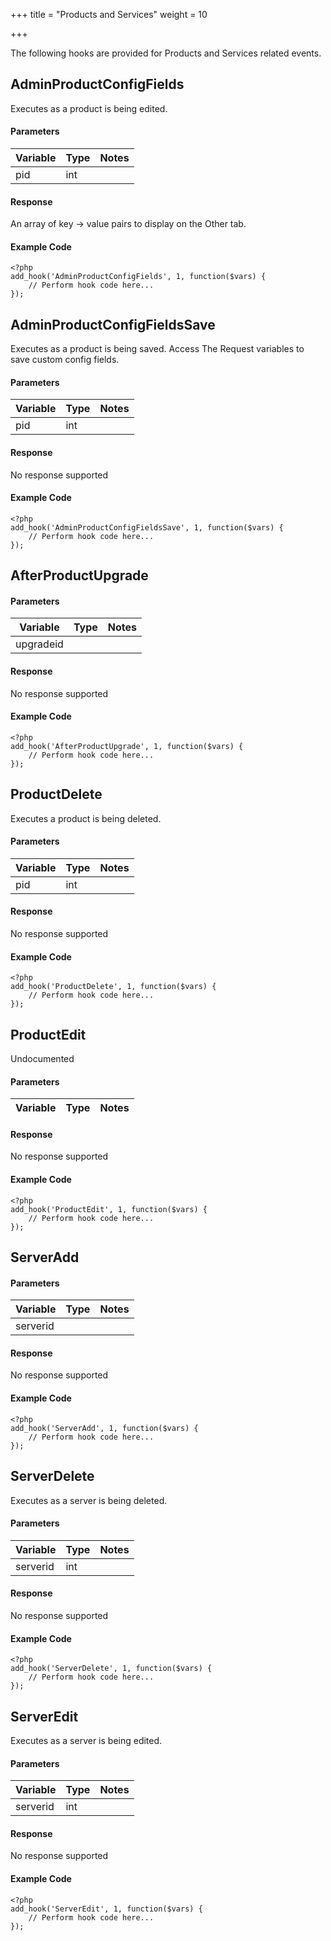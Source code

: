 +++
title = "Products and Services"
weight = 10

+++

The following hooks are provided for Products and Services related events.

## AdminProductConfigFields

Executes as a product is being edited.

#### Parameters

| Variable | Type | Notes |
| -------- | ---- | ----- |
| pid | int |  |

#### Response

An array of key -> value pairs to display on the Other tab.

#### Example Code

```
<?php
add_hook('AdminProductConfigFields', 1, function($vars) {
    // Perform hook code here...
});
```

## AdminProductConfigFieldsSave

Executes as a product is being saved. Access The Request variables to save custom config fields.

#### Parameters

| Variable | Type | Notes |
| -------- | ---- | ----- |
| pid | int |  |

#### Response

No response supported

#### Example Code

```
<?php
add_hook('AdminProductConfigFieldsSave', 1, function($vars) {
    // Perform hook code here...
});
```

## AfterProductUpgrade

#### Parameters

| Variable | Type | Notes |
| -------- | ---- | ----- |
| upgradeid | | |

#### Response

No response supported

#### Example Code

```
<?php
add_hook('AfterProductUpgrade', 1, function($vars) {
    // Perform hook code here...
});
```

## ProductDelete

Executes a product is being deleted.

#### Parameters

| Variable | Type | Notes |
| -------- | ---- | ----- |
| pid | int |  |

#### Response

No response supported

#### Example Code

```
<?php
add_hook('ProductDelete', 1, function($vars) {
    // Perform hook code here...
});
```

## ProductEdit

Undocumented

#### Parameters

| Variable | Type | Notes |
| -------- | ---- | ----- |

#### Response

No response supported

#### Example Code

```
<?php
add_hook('ProductEdit', 1, function($vars) {
    // Perform hook code here...
});
```

## ServerAdd

#### Parameters

| Variable | Type | Notes |
| -------- | ---- | ----- |
| serverid | | |

#### Response

No response supported

#### Example Code

```
<?php
add_hook('ServerAdd', 1, function($vars) {
    // Perform hook code here...
});
```

## ServerDelete

Executes as a server is being deleted.

#### Parameters

| Variable | Type | Notes |
| -------- | ---- | ----- |
| serverid | int |  |

#### Response

No response supported

#### Example Code

```
<?php
add_hook('ServerDelete', 1, function($vars) {
    // Perform hook code here...
});
```

## ServerEdit

Executes as a server is being edited.

#### Parameters

| Variable | Type | Notes |
| -------- | ---- | ----- |
| serverid | int |  |

#### Response

No response supported

#### Example Code

```
<?php
add_hook('ServerEdit', 1, function($vars) {
    // Perform hook code here...
});
```

